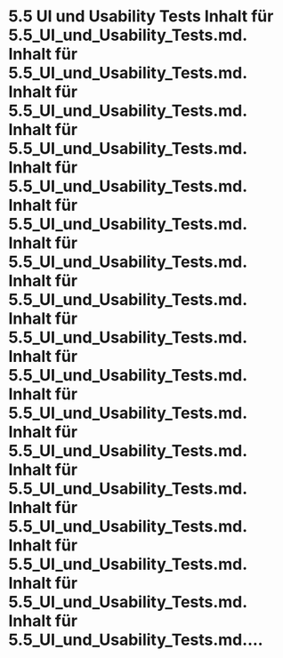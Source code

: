 # 5.5 UI und Usability Tests Inhalt für 5.5_UI_und_Usability_Tests.md. Inhalt für 5.5_UI_und_Usability_Tests.md. Inhalt für 5.5_UI_und_Usability_Tests.md. Inhalt für 5.5_UI_und_Usability_Tests.md. Inhalt für 5.5_UI_und_Usability_Tests.md. Inhalt für 5.5_UI_und_Usability_Tests.md. Inhalt für 5.5_UI_und_Usability_Tests.md. Inhalt für 5.5_UI_und_Usability_Tests.md. Inhalt für 5.5_UI_und_Usability_Tests.md. Inhalt für 5.5_UI_und_Usability_Tests.md. Inhalt für 5.5_UI_und_Usability_Tests.md. Inhalt für 5.5_UI_und_Usability_Tests.md. Inhalt für 5.5_UI_und_Usability_Tests.md. Inhalt für 5.5_UI_und_Usability_Tests.md. Inhalt für 5.5_UI_und_Usability_Tests.md. Inhalt für 5.5_UI_und_Usability_Tests.md. Inhalt für 5.5_UI_und_Usability_Tests.md....